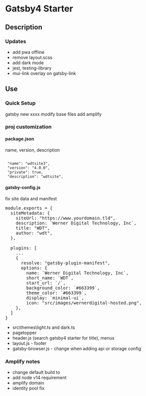 # Gatsby4 Starter
## Description
### Updates
 - add pwa offline
 - remove layout.scss
 - add dark mode
 - jest, testing-library
 - mui-link overlay on gatsby-link
## Use
### Quick Setup
gatsby new xxxx
modify base files
add amplify

### proj customization
#### package.json
name, version, description
<pre><code>
 "name": "wdtsite3",
 "version": "4.0.0",
 "private": true,
 "description": "wdtsite",
</pre></code>

#### gatsby-config.js
fix site data and manifest
<pre>
module.exports = {
  siteMetadata: {
    siteUrl: "https://www.yourdomain.tld",
    description: `Werner Digital Technology, Inc`,
    title: "WDT",
    author: "wdt",
  },

  plugins: [
    ...
    {
      resolve: "gatsby-plugin-manifest",
      options: {
        name: `Werner Digital Technology, Inc`,
        short_name: `WDT`,
        start_url: `/`,
        background_color: `#663399`,
        theme_color: `#663399`,
        display: `minimal-ui`,
        icon: "src/images/wernerdigital-hosted.png",
    },
  ]
}
</pre>

- src\themes\light.ts and dark.ts
- pagetopper
- header.js (search gatsby4 starter for title), menus
- layout.js - footer
- gatsby-browser.js - change when adding api or storage config

### Amplify notes
- change default build to
- add node v14 requirement
- amplify domain
- identity pool fix


